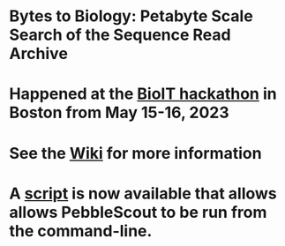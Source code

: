 # Bytes to Biology: Petabyte Scale Search of the Sequence Read Archive

# Happened at the [BioIT hackathon](https://www.bio-itworldexpo.com/fair-data-hackathon) in Boston from May 15-16, 2023

# See the [Wiki](https://github.com/ncbi/PSSS-Bytes2Biology/wiki) for more information

# A [script](https://github.com/ncbi/PSSS-Bytes2Biology/tree/main/pebblescout) is now available that allows allows PebbleScout to be run from the command-line.

